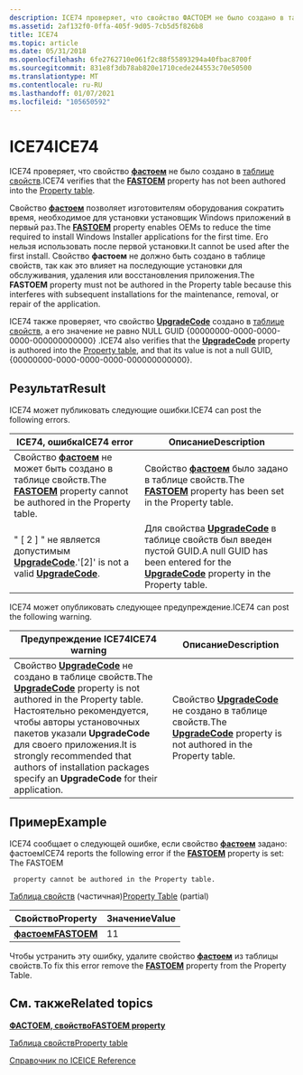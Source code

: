 ```yaml
---
description: ICE74 проверяет, что свойство ФАСТОЕМ не было создано в таблице свойств.
ms.assetid: 2af132f0-0ffa-405f-9d05-7cb5d5f826b8
title: ICE74
ms.topic: article
ms.date: 05/31/2018
ms.openlocfilehash: 6fe2762710e061f2c88f55893294a40fbac8700f
ms.sourcegitcommit: 831e8f3db78ab820e1710cede244553c70e50500
ms.translationtype: MT
ms.contentlocale: ru-RU
ms.lasthandoff: 01/07/2021
ms.locfileid: "105650592"
---
```

# <a name="ice74"></a><span data-ttu-id="c9fbd-103">ICE74</span><span class="sxs-lookup"><span data-stu-id="c9fbd-103">ICE74</span></span>

<span data-ttu-id="c9fbd-104">ICE74 проверяет, что свойство [**фастоем**](fastoem.md) не было создано в [таблице свойств](property-table.md).</span><span class="sxs-lookup"><span data-stu-id="c9fbd-104">ICE74 verifies that the [**FASTOEM**](fastoem.md) property has not been authored into the [Property table](property-table.md).</span></span>

<span data-ttu-id="c9fbd-105">Свойство [**фастоем**](fastoem.md) позволяет изготовителям оборудования сократить время, необходимое для установки установщик Windows приложений в первый раз.</span><span class="sxs-lookup"><span data-stu-id="c9fbd-105">The [**FASTOEM**](fastoem.md) property enables OEMs to reduce the time required to install Windows Installer applications for the first time.</span></span> <span data-ttu-id="c9fbd-106">Его нельзя использовать после первой установки.</span><span class="sxs-lookup"><span data-stu-id="c9fbd-106">It cannot be used after the first install.</span></span> <span data-ttu-id="c9fbd-107">Свойство **фастоем** не должно быть создано в таблице свойств, так как это влияет на последующие установки для обслуживания, удаления или восстановления приложения.</span><span class="sxs-lookup"><span data-stu-id="c9fbd-107">The **FASTOEM** property must not be authored in the Property table because this interferes with subsequent installations for the maintenance, removal, or repair of the application.</span></span>

<span data-ttu-id="c9fbd-108">ICE74 также проверяет, что свойство [**UpgradeCode**](upgradecode.md) создано в [таблице свойств](property-table.md), а его значение не равно NULL GUID {00000000-0000-0000-0000-000000000000} .</span><span class="sxs-lookup"><span data-stu-id="c9fbd-108">ICE74 also verifies that the [**UpgradeCode**](upgradecode.md) property is authored into the [Property table](property-table.md), and that its value is not a null GUID, {00000000-0000-0000-0000-000000000000}.</span></span>

## <a name="result"></a><span data-ttu-id="c9fbd-109">Результат</span><span class="sxs-lookup"><span data-stu-id="c9fbd-109">Result</span></span>

<span data-ttu-id="c9fbd-110">ICE74 может публиковать следующие ошибки.</span><span class="sxs-lookup"><span data-stu-id="c9fbd-110">ICE74 can post the following errors.</span></span>



| <span data-ttu-id="c9fbd-111">ICE74, ошибка</span><span class="sxs-lookup"><span data-stu-id="c9fbd-111">ICE74 error</span></span>                                                                       | <span data-ttu-id="c9fbd-112">Описание</span><span class="sxs-lookup"><span data-stu-id="c9fbd-112">Description</span></span>                                                                                             |
|-----------------------------------------------------------------------------------|---------------------------------------------------------------------------------------------------------|
| <span data-ttu-id="c9fbd-113">Свойство [**фастоем**](fastoem.md) не может быть создано в таблице свойств.</span><span class="sxs-lookup"><span data-stu-id="c9fbd-113">The [**FASTOEM**](fastoem.md) property cannot be authored in the Property table.</span></span> | <span data-ttu-id="c9fbd-114">Свойство [**фастоем**](fastoem.md) было задано в таблице свойств.</span><span class="sxs-lookup"><span data-stu-id="c9fbd-114">The [**FASTOEM**](fastoem.md) property has been set in the Property table.</span></span>                             |
| <span data-ttu-id="c9fbd-115">" \[ 2 \] " не является допустимым [**UpgradeCode**](upgradecode.md).</span><span class="sxs-lookup"><span data-stu-id="c9fbd-115">'\[2\]' is not a valid [**UpgradeCode**](upgradecode.md).</span></span>                        | <span data-ttu-id="c9fbd-116">Для свойства [**UpgradeCode**](upgradecode.md) в таблице свойств был введен пустой GUID.</span><span class="sxs-lookup"><span data-stu-id="c9fbd-116">A null GUID has been entered for the [**UpgradeCode**](upgradecode.md) property in the Property table.</span></span> |



 

<span data-ttu-id="c9fbd-117">ICE74 может опубликовать следующее предупреждение.</span><span class="sxs-lookup"><span data-stu-id="c9fbd-117">ICE74 can post the following warning.</span></span>



| <span data-ttu-id="c9fbd-118">Предупреждение ICE74</span><span class="sxs-lookup"><span data-stu-id="c9fbd-118">ICE74 warning</span></span>                                                                                                                                                                                             | <span data-ttu-id="c9fbd-119">Описание</span><span class="sxs-lookup"><span data-stu-id="c9fbd-119">Description</span></span>                                                                            |
|-----------------------------------------------------------------------------------------------------------------------------------------------------------------------------------------------------------|----------------------------------------------------------------------------------------|
| <span data-ttu-id="c9fbd-120">Свойство [**UpgradeCode**](upgradecode.md) не создано в таблице свойств.</span><span class="sxs-lookup"><span data-stu-id="c9fbd-120">The [**UpgradeCode**](upgradecode.md) property is not authored in the Property table.</span></span> <span data-ttu-id="c9fbd-121">Настоятельно рекомендуется, чтобы авторы установочных пакетов указали **UpgradeCode** для своего приложения.</span><span class="sxs-lookup"><span data-stu-id="c9fbd-121">It is strongly recommended that authors of installation packages specify an **UpgradeCode** for their application.</span></span> | <span data-ttu-id="c9fbd-122">Свойство [**UpgradeCode**](upgradecode.md) не создано в таблице свойств.</span><span class="sxs-lookup"><span data-stu-id="c9fbd-122">The [**UpgradeCode**](upgradecode.md) property is not authored in the Property table.</span></span> |



 

## <a name="example"></a><span data-ttu-id="c9fbd-123">Пример</span><span class="sxs-lookup"><span data-stu-id="c9fbd-123">Example</span></span>

<span data-ttu-id="c9fbd-124">ICE74 сообщает о следующей ошибке, если свойство [**фастоем**](fastoem.md) задано: фастоем</span><span class="sxs-lookup"><span data-stu-id="c9fbd-124">ICE74 reports the following error if the [**FASTOEM**](fastoem.md) property is set: The FASTOEM</span></span>

``` syntax
 property cannot be authored in the Property table.
```

<span data-ttu-id="c9fbd-125">[Таблица свойств](property-table.md) (частичная)</span><span class="sxs-lookup"><span data-stu-id="c9fbd-125">[Property Table](property-table.md) (partial)</span></span>



| <span data-ttu-id="c9fbd-126">Свойство</span><span class="sxs-lookup"><span data-stu-id="c9fbd-126">Property</span></span>                   | <span data-ttu-id="c9fbd-127">Значение</span><span class="sxs-lookup"><span data-stu-id="c9fbd-127">Value</span></span> |
|----------------------------|-------|
| [<span data-ttu-id="c9fbd-128">**фастоем**</span><span class="sxs-lookup"><span data-stu-id="c9fbd-128">**FASTOEM**</span></span>](fastoem.md) | <span data-ttu-id="c9fbd-129">1</span><span class="sxs-lookup"><span data-stu-id="c9fbd-129">1</span></span>     |



 

<span data-ttu-id="c9fbd-130">Чтобы устранить эту ошибку, удалите свойство [**фастоем**](fastoem.md) из таблицы свойств.</span><span class="sxs-lookup"><span data-stu-id="c9fbd-130">To fix this error remove the [**FASTOEM**](fastoem.md) property from the Property Table.</span></span>

## <a name="related-topics"></a><span data-ttu-id="c9fbd-131">См. также</span><span class="sxs-lookup"><span data-stu-id="c9fbd-131">Related topics</span></span>

<dl> <dt>

[<span data-ttu-id="c9fbd-132">**ФАСТОЕМ, свойство**</span><span class="sxs-lookup"><span data-stu-id="c9fbd-132">**FASTOEM property**</span></span>](fastoem.md)
</dt> <dt>

[<span data-ttu-id="c9fbd-133">Таблица свойств</span><span class="sxs-lookup"><span data-stu-id="c9fbd-133">Property table</span></span>](property-table.md)
</dt> <dt>

[<span data-ttu-id="c9fbd-134">Справочник по ICE</span><span class="sxs-lookup"><span data-stu-id="c9fbd-134">ICE Reference</span></span>](ice-reference.md)
</dt> </dl>

 

 



